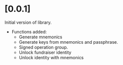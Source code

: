 # [0.0.1]

Initial version of library.

* Functions added:
  * Generate mnemonics
  * Generate keys from mnemonics and passphrase.
  * Signed operation group.
  * Unlock fundraiser identity
  * Unlock identity with mnemonics
